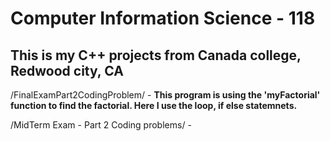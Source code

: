 # Computer Information Science - 118

## This is my C++ projects from Canada college, Redwood city, CA 

/FinalExamPart2CodingProblem/ - **This program is using the 'myFactorial' function to find the factorial. Here I use the loop, if else statemnets.**

/MidTerm Exam - Part 2 Coding problems/ - 
